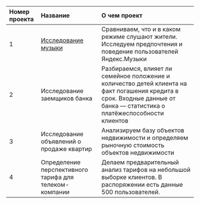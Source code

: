 | Номер проекта | Название | О чем проект |
| :-------------------- | :--------------------- |:---------------------------|
| 1 | [Исследование музыки](https://github.com/ibenak/Yandex/tree/main/Big_city_music) | Сравниваем, что и в каком режиме слушают жители. Исследуем предпочтения и поведение пользователей Яндекс.Музыки |
| 2 | Исследование заемщиков банка | Разбираемся, влияет ли семейное положение и количество детей клиента на факт погашения кредита в срок. Входные данные от банка — статистика о платёжеспособности клиентов |
| 3 | Исследование объявлений о продаже квартир | Анализируем базу объектов недвижимости и определяем рыночную стоимость объектов недвижимости |
| 4 | Определение перспективного тарифа для телеком-компании | Делаем предварительный анализ тарифов на небольшой выборке клиентов. В распоряжении есть данные 500 пользователей. |
